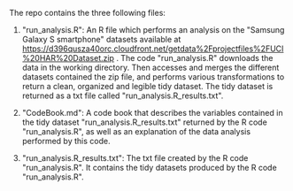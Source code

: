 The repo contains the three following files:

1. "run_analysis.R": An R file which performs an analysis on the 
"Samsung Galaxy S smartphone" datasets available at https://d396qusza40orc.cloudfront.net/getdata%2Fprojectfiles%2FUCI%20HAR%20Dataset.zip .  The code "run_analysis.R" downloads the data in the working directory. Then accesses and merges the different datasets contained the zip file, and performs various transformations to return a clean, organized and legible tidy dataset. The tidy dataset is returned as a txt file called "run_analysis.R_results.txt".


2. "CodeBook.md": A code book that describes the variables contained in the tidy dataset "run_analysis.R_results.txt" returned by the R code "run_analysis.R", as well as an explanation of the data analysis performed by this code.


3. "run_analysis.R_results.txt": The txt file created by the R code "run_analysis.R". It contains the tidy datasets produced by the R code "run_analysis.R".
